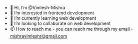 - 👋 Hi, I’m @Vimlesh-Mishra
- 👀 I’m interested in frontend development
- 🌱 I’m currently learning web development
- 💞️ I’m looking to collaborate on web development
- 📫 How to reach me - you can reach me through my email - mishravimleshr@gmail.com

<!---
Vimlesh-Mishra/Vimlesh-Mishra is a ✨ special ✨ repository because its `README.md` (this file) appears on your GitHub profile.
You can click the Preview link to take a look at your changes.
--->
